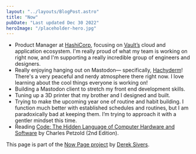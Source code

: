 ```yaml
---
layout: "../layouts/BlogPost.astro"
title: "Now"
pubDate: "Last updated Dec 30 2022"
heroImage: "/placeholder-hero.jpg"
---
```


- Product Manager at [HashiCorp](https://hashicorp.com), focusing on [Vault’s](https://vaultproject.io) cloud and application ecosystem. I'm really proud of what my team is working on right now, and I'm supporting a really incredible group of engineers and designers.
- Really enjoying hanging out on Mastodon— specifically, [Hachyderm](https://hachyderm.io)! There's a very peaceful and nerdy atmosphere there right now. I love learning about the cool things everyone is working on!
- Building a Mastodon client to stretch my front end development skills.
- Tuning up a 3D printer that my brother and I designed and built.
- Trying to make the upcoming year one of routine and habit building. I function much better with established schedules and routines, but I am paradoxically bad at keeping them. I’m trying to approach it with a gentler mindset this time.
- Reading [Code: The Hidden Language of Computer Hardware and Software](https://www.codehiddenlanguage.com/) by Charles Petzold (2nd Edition).

This page is part of the [Now Page project](https://nownownow.com/) by [Derek Sivers](https://sive.rs/).
